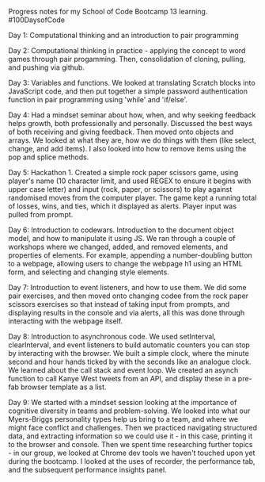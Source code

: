 Progress notes for my School of Code Bootcamp 13 learning. #100DaysofCode

Day 1: Computational thinking and an introduction to pair programming

Day 2: Computational thinking in practice - applying the concept to word games through pair progamming. Then, consolidation of cloning, pulling, and pushing via github.

Day 3: Variables and functions. We looked at translating Scratch blocks into JavaScript code, and then put together a simple password authentication function in pair programming using 'while' and 'if/else'.

Day 4: Had a mindset seminar about how, when, and why seeking feedback helps growth, both professionally and personally. Discussed the best ways of both receiving and giving feedback. Then moved onto objects and arrays. We looked at what they are, how we do things with them (like select, change, and add items). I also looked into how to remove items using the pop and splice methods. 

Day 5: Hackathon 1. Created a simple rock paper scissors game, using player's name (10 character limit, and used REGEX to ensure it begins with upper case letter) and input (rock, paper, or scissors) to play against randomised moves from the computer player. The game kept a running total of losses, wins, and ties, which it displayed as alerts. Player input was pulled from prompt. 

Day 6: Introduction to codewars. Introduction to the document object model, and how to manipulate it using JS. We ran through a couple of workshops where we changed, added, and removed elements, and properties of elements. For example, appending a number-doubling button to a webpage, allowing users to change the webpage h1 using an HTML form, and selecting and changing style elements. 

Day 7: Introduction to event listeners, and how to use them. We did some pair exercises, and then moved onto changing codee from the rock paper scissors exercises so that instead of taking input from prompts, and displaying results in the console and via alerts, all this was done through interacting with the webpage itself. 

Day 8: Introduction to asynchronous code. We used setInterval, clearInterval, and event listeners to build automatic counters you can stop by interacting with the browser. We built a simple clock, where the minute second and hour hands ticked by with the seconds like an analogue clock. We learned about the call stack and event loop. We created an asynch function to call Kanye West tweets from an API, and display these in a pre-fab browser template as a list. 

Day 9: We started with a mindset session looking at the importance of cognitive diversity in teams and problem-solving. We looked into what our Myers-Briggs personality types help us bring to a team, and where we might face conflict and challenges. Then we practiced navigating structured data, and extracting information so we could use it - in this case, printing it to the browser and console. Then we spent time researching further topics - in our group, we looked at Chrome dev tools we haven't touched upon yet during the bootcamp. I looked at the uses of recorder, the performance tab, and the subsequent performance insights panel.  

